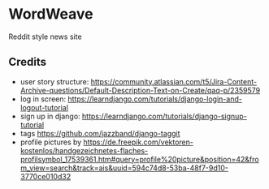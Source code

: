 # WordWeave
Reddit style news site

## Credits
* user story structure: https://community.atlassian.com/t5/Jira-Content-Archive-questions/Default-Description-Text-on-Create/qaq-p/2359579
* log in screen: https://learndjango.com/tutorials/django-login-and-logout-tutorial
* sign up in django: https://learndjango.com/tutorials/django-signup-tutorial
* tags https://github.com/jazzband/django-taggit
* profile pictures by https://de.freepik.com/vektoren-kostenlos/handgezeichnetes-flaches-profilsymbol_17539361.htm#query=profile%20picture&position=42&from_view=search&track=ais&uuid=594c74d8-53ba-48f7-9d10-3770ce010d32